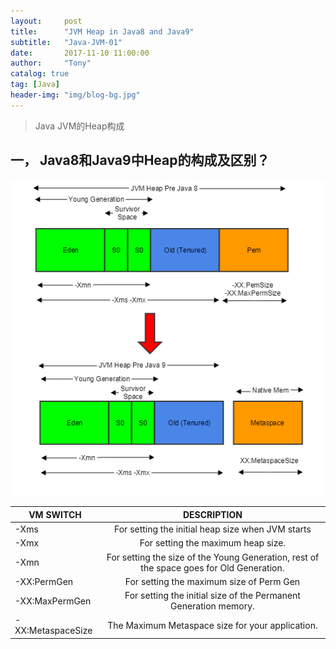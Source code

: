 ```yaml
---
layout:     post
title:      "JVM Heap in Java8 and Java9"
subtitle:   "Java-JVM-01"
date:       2017-11-10 11:00:00
author:     "Tony"
catalog: true
tag: [Java]
header-img: "img/blog-bg.jpg"
---
```


> Java JVM的Heap构成

## 一， Java8和Java9中Heap的构成及区别？
![](/img/in-post/20171110-jvm-heap.png)

| VM SWITCH	    |  DESCRIPTION  |
| ------------- |:-------------:|
| -Xms          | For setting the initial heap size when JVM starts |
| -Xmx     | For setting the maximum heap size.      |
| -Xmn  | For setting the size of the Young Generation, rest of the space goes for Old Generation.     |
| -XX:PermGen  | For setting the maximum size of Perm Gen   |   
| -XX:MaxPermGen  | For setting the initial size of the Permanent Generation memory.   |
| -XX:MetaspaceSize   | The Maximum Metaspace size for your application.   |
